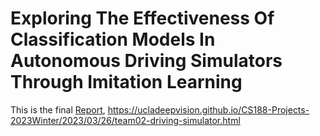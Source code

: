 # Exploring The Effectiveness Of Classification Models In Autonomous Driving Simulators Through Imitation Learning

This is the final [Report](https://ucladeepvision.github.io/CS188-Projects-2023Winter/2023/03/26/team02-driving-simulator.html), https://ucladeepvision.github.io/CS188-Projects-2023Winter/2023/03/26/team02-driving-simulator.html
